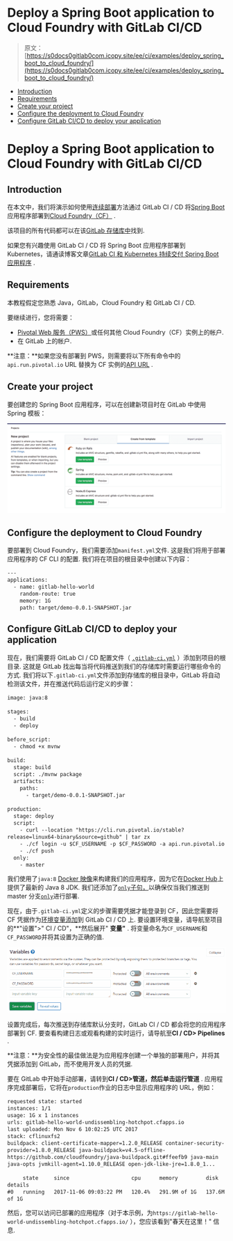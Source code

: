 # Deploy a Spring Boot application to Cloud Foundry with GitLab CI/CD

> 原文：[https://s0docs0gitlab0com.icopy.site/ee/ci/examples/deploy_spring_boot_to_cloud_foundry/](https://s0docs0gitlab0com.icopy.site/ee/ci/examples/deploy_spring_boot_to_cloud_foundry/)

*   [Introduction](#introduction)
*   [Requirements](#requirements)
*   [Create your project](#create-your-project)
*   [Configure the deployment to Cloud Foundry](#configure-the-deployment-to-cloud-foundry)
*   [Configure GitLab CI/CD to deploy your application](#configure-gitlab-cicd-to-deploy-your-application)

# Deploy a Spring Boot application to Cloud Foundry with GitLab CI/CD[](#deploy-a-spring-boot-application-to-cloud-foundry-with-gitlab-cicd "Permalink")

## Introduction[](#introduction "Permalink")

在本文中，我们将演示如何使用[连续部署](https://about.gitlab.com/blog/2016/08/05/continuous-integration-delivery-and-deployment-with-gitlab/#continuous-deployment)方法通过 GitLab CI / CD 将[Spring Boot](https://projects.spring.io/spring-boot/)应用程序部署到[Cloud Foundry（CF）](https://www.cloudfoundry.org/) .

该项目的所有代码都可以在该[GitLab 存储库中](https://gitlab.com/gitlab-examples/spring-gitlab-cf-deploy-demo)找到.

如果您有兴趣使用 GitLab CI / CD 将 Spring Boot 应用程序部署到 Kubernetes，请通读博客文章[GitLab CI 和 Kubernetes 持续交付 Spring Boot 应用程序](https://about.gitlab.com/blog/2016/12/14/continuous-delivery-of-a-spring-boot-application-with-gitlab-ci-and-kubernetes/) .

## Requirements[](#requirements "Permalink")

本教程假定您熟悉 Java，GitLab，Cloud Foundry 和 GitLab CI / CD.

要继续进行，您将需要：

*   [Pivotal Web 服务（PWS）](https://run.pivotal.io/)或任何其他 Cloud Foundry（CF）实例上的帐户.
*   在 GitLab 上的帐户.

**注意：**如果您没有部署到 PWS，则需要将以下所有命令中的`api.run.pivotal.io` URL 替换为 CF 实例的[API URL](https://docs.cloudfoundry.org/running/cf-api-endpoint.html) .

## Create your project[](#create-your-project "Permalink")

要创建您的 Spring Boot 应用程序，可以在创建新项目时在 GitLab 中使用 Spring 模板：

[![New Project From Template](img/b64907bafa7c740c069ec7395a5c5471.png)](img/create_from_template.png)

## Configure the deployment to Cloud Foundry[](#configure-the-deployment-to-cloud-foundry "Permalink")

要部署到 Cloud Foundry，我们需要添加`manifest.yml`文件. 这是我们将用于部署应用程序的 CF CLI 的配置. 我们将在项目的根目录中创建以下内容：

```
---
applications:
  - name: gitlab-hello-world
    random-route: true
    memory: 1G
    path: target/demo-0.0.1-SNAPSHOT.jar 
```

## Configure GitLab CI/CD to deploy your application[](#configure-gitlab-cicd-to-deploy-your-application "Permalink")

现在，我们需要将 GitLab CI / CD 配置文件（ [`.gitlab-ci.yml`](../../yaml/README.html) ）添加到项目的根目录. 这就是 GitLab 找出每当将代码推送到我们的存储库时需要运行哪些命令的方式. 我们将以下`.gitlab-ci.yml`文件添加到存储库的根目录中，GitLab 将自动检测该文件，并在推送代码后运行定义的步骤：

```
image: java:8

stages:
  - build
  - deploy

before_script:
  - chmod +x mvnw

build:
  stage: build
  script: ./mvnw package
  artifacts:
    paths:
      - target/demo-0.0.1-SNAPSHOT.jar

production:
  stage: deploy
  script:
    - curl --location "https://cli.run.pivotal.io/stable?release=linux64-binary&source=github" | tar zx
    - ./cf login -u $CF_USERNAME -p $CF_PASSWORD -a api.run.pivotal.io
    - ./cf push
  only:
    - master 
```

我们使用了`java:8` [Docker 映像](../../docker/using_docker_images.html)来构建我们的应用程序，因为它在[Docker Hub](https://hub.docker.com/)上提供了最新的 Java 8 JDK. 我们还添加了[`only`子句，](../../yaml/README.html#onlyexcept-basic)以确保仅当我们推送到 master 分支[`only`](../../yaml/README.html#onlyexcept-basic)进行部署.

现在，由于`.gitlab-ci.yml`定义的步骤需要凭据才能登录到 CF，因此您需要将 CF 凭据作为[环境变量添加](../../variables/README.html#predefined-environment-variables)到 GitLab CI / CD 上. 要设置环境变量，请导航至项目的**"设置">" CI / CD"，**然后展开" **变量"** . 将变量命名为`CF_USERNAME`和`CF_PASSWORD`并将其设置为正确的值.

[![Variable Settings in GitLab](img/75ff7ad133721fa954b7960ba4edc025.png)](img/cloud_foundry_variables.png)

设置完成后，每次推送到存储库默认分支时，GitLab CI / CD 都会将您的应用程序部署到 CF. 要查看构建日志或观看构建的实时运行，请导航至**CI / CD> Pipelines** .

**注意：**为安全性的最佳做法是为应用程序创建一个单独的部署用户，并将其凭据添加到 GitLab，而不使用开发人员的凭据.

要在 GitLab 中开始手动部署，请转到**CI / CD>管道，**然后单击**运行管道** . 应用程序完成部署后，它将在`production`作业的日志中显示应用程序的 URL，例如：

```
requested state: started
instances: 1/1
usage: 1G x 1 instances
urls: gitlab-hello-world-undissembling-hotchpot.cfapps.io
last uploaded: Mon Nov 6 10:02:25 UTC 2017
stack: cflinuxfs2
buildpack: client-certificate-mapper=1.2.0_RELEASE container-security-provider=1.8.0_RELEASE java-buildpack=v4.5-offline-https://github.com/cloudfoundry/java-buildpack.git#ffeefb9 java-main java-opts jvmkill-agent=1.10.0_RELEASE open-jdk-like-jre=1.8.0_1...

     state     since                    cpu      memory         disk           details
#0   running   2017-11-06 09:03:22 PM   120.4%   291.9M of 1G   137.6M of 1G 
```

然后，您可以访问已部署的应用程序（对于本示例，为`https://gitlab-hello-world-undissembling-hotchpot.cfapps.io/` ），您应该看到"春天在这里！" 信息.